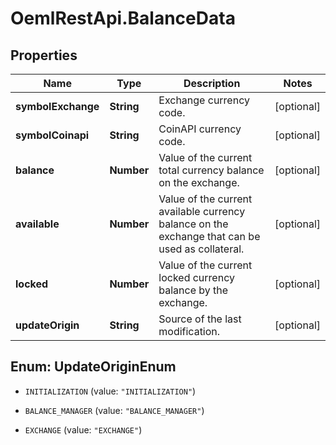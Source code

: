 # OemlRestApi.BalanceData

## Properties

Name | Type | Description | Notes
------------ | ------------- | ------------- | -------------
**symbolExchange** | **String** | Exchange currency code. | [optional] 
**symbolCoinapi** | **String** | CoinAPI currency code. | [optional] 
**balance** | **Number** | Value of the current total currency balance on the exchange. | [optional] 
**available** | **Number** | Value of the current available currency balance on the exchange that can be used as collateral. | [optional] 
**locked** | **Number** | Value of the current locked currency balance by the exchange. | [optional] 
**updateOrigin** | **String** | Source of the last modification.  | [optional] 



## Enum: UpdateOriginEnum


* `INITIALIZATION` (value: `"INITIALIZATION"`)

* `BALANCE_MANAGER` (value: `"BALANCE_MANAGER"`)

* `EXCHANGE` (value: `"EXCHANGE"`)




